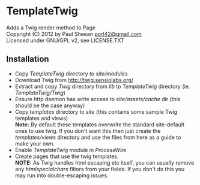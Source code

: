 TemplateTwig
============
Adds a Twig render method to Page  
Copyright (C) 2012 by Paul Sheean porl42@gmail.com  
Licensed under GNU/GPL v2, see LICENSE.TXT

Installation
------------
* Copy *TemplateTwig* directory to *site/modules*
* Download Twig from http://twig.sensiolabs.org/
* Extract and copy *Twig* directory from *lib* to *TemplateTwig* directory (ie. *TemplateTwig/Twig*)
* Ensure http daemon has write access to *site/assets/cache* dir (this should be the case anyway)
* Copy *templates* directory to *site* (this contains some sample Twig templates and views)  
	**Note:** By default these templates overwrite the standard site-default ones to use twig.
	If you don't want this then just create the *templates/views* directory and use the files
	from here as a guide to make your own.
* Enable *TemplateTwig* module in *ProcessWire*
* Create pages that use the twig templates.  
	**NOTE:** As Twig handles html escaping etc itself, you can usually remove any *htmlspecialchars* filters from your fields.
	If you don't do this you may run into double-escaping issues.